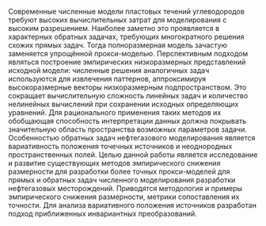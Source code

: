 Современные численные модели пластовых течений углеводородов требуют высоких вычислительных затрат для моделирования с высоким разрешением. Наиболее заметно это проявляется в характерных обратных задачах, требующих многократного решения схожих прямых задач. Тогда полноразмерная модель зачастую заменяется упрощённой прокси-моделью. Перспективным подходом являться построение эмпирических низкоразмерных представлений исходной модели: численные решения аналогичных задач используются для извлечения паттернов, аппроксимируя высокоразмерные векторы низкоразмерным подпространством. Это сокращает вычислительную сложность линейных задач и количество нелинейных вычислений при сохранении исходных определяющих уравнений. Для рационального применения таких методов их обобщающая способность интерпретации данных должна покрывать значительную область пространства возможных параметров задачи. Особенностью обратных задач нефтегазового моделирования является вариативность положения точечных источников и неоднородных пространственных полей. Целью данной работы является исследование и развитие существующих методов эмпирического снижения размерности для разработки более точных прокси-моделей для прямых и обратных задач численного моделирования разработки нефтегазовых месторождений. Приводятся методология и примеры эмпирического снижения размерности, метрики сопоставления их точности. Для анализа вариативного положения источников разработан подход приближенных инвариантных преобразований.
